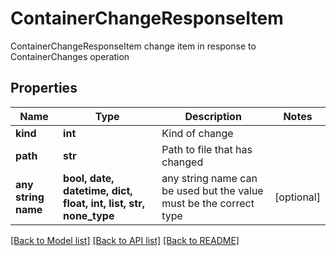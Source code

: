 # ContainerChangeResponseItem

ContainerChangeResponseItem change item in response to ContainerChanges operation

## Properties
Name | Type | Description | Notes
------------ | ------------- | ------------- | -------------
**kind** | **int** | Kind of change | 
**path** | **str** | Path to file that has changed | 
**any string name** | **bool, date, datetime, dict, float, int, list, str, none_type** | any string name can be used but the value must be the correct type | [optional]

[[Back to Model list]](../README.md#documentation-for-models) [[Back to API list]](../README.md#documentation-for-api-endpoints) [[Back to README]](../README.md)


